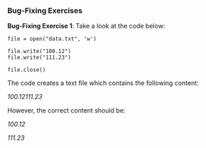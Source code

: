 ### Bug-Fixing Exercises
**Bug-Fixing Exercise 1**: Take a look at the code below:
```
file = open("data.txt", 'w')
 
file.write("100.12")
file.write("111.23")
 
file.close()
```
The code creates a text file which contains the following content:

*100.12111.23*

However, the correct content should be:

*100.12*

*111.23*